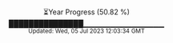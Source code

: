 <p align="center">
⏳Year Progress (50.82 %) <br>
███████████████▁▁▁▁▁▁▁▁▁▁▁▁▁▁▁ <br>
<sub>Updated: Wed, 05 Jul 2023 12:03:34 GMT</sub>
</p>

